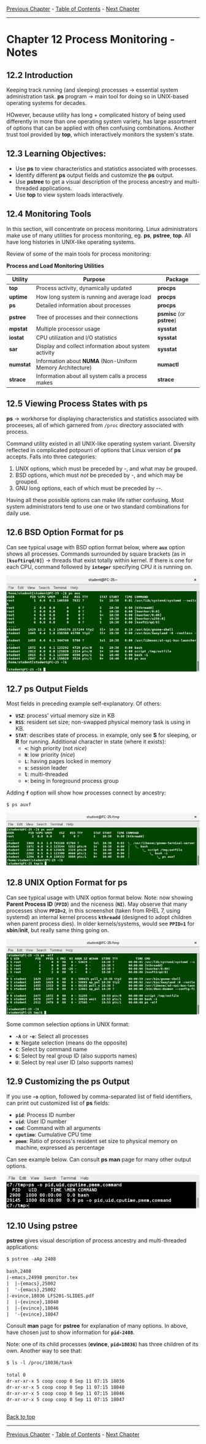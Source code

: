 [Previous Chapter](../Ch11-systemmonitoring/notes_Ch11.md) - [Table of Contents](../README.md#table-of-contents) - [Next Chapter](../Ch13-title/notes_Ch13.md)

---

# Chapter 12 Process Monitoring - Notes

## 12.2 Introduction
Keeping track running (and sleeping) processes -> essential system administration task. **ps** program -> main tool for doing so in UNIX-based operating systems for decades.

HOwever, because utility has long + complicated history of being used differently in more than one operating system variety, has large assortment of options that can be applied with often confusing combinations. Another trust tool provided by **top**, which interactively monitors the system's state.


## 12.3 Learning Objectives:
- Use **ps** to view characteristics and statistics associated with processes.
- Identify different **ps** output fields and customize the **ps** output.
- Use **pstree** to get a visual description of the process ancestry and multi-threaded applications.
- Use **top** to view system loads interactively.


## 12.4 Monitoring Tools
In this section, will concentrate on process monitoring. Linux administrators make use of many utilities for process monitoring, eg. **ps**, **pstree**, **top**. All have long histories in UNIX-like operating systems.

Review of some of the main tools for process monitoring:

**Process and Load Monitoring Utilities**

Utility | Purpose | Package
------- | ------- | -------
**top** | Process activity, dynamically updated | **procps**
**uptime** | How long system is running and average load | **procps**
**ps** | Detailed information about processes | **procps**
**pstree** | Tree of processes and their connections | **psmisc** (or **pstree**)
**mpstat** | Multiple processor usage | **sysstat**
**iostat** | CPU utilization and I/O statistics | **sysstat**
**sar** | Display and collect information about system activity | **sysstat**
**numstat** | Information about **NUMA** (Non-Uniform Memory Architecture) | **numactl**
**strace** | Information about all system calls a process makes | **strace**


## 12.5 Viewing Process States with ps
**ps** -> workhorse for displaying characteristics and statistics associated with proceeses, all of which garnered from `/proc` directory associated with process.

Command utility existed in all UNIX-like operating system variant. Diversity reflected in complicated potpourri of options that Linux version of **ps** accepts. Falls into three categories:
1. UNIX options, which must be preceded by -, and what may be grouped.
2. BSD options, which must *not* be preceded by -, and which may be grouped.
3. GNU long options, each of which must be preceded by --.

Having all these possible options can make life rather confusing. Most system administrators tend to use one or two standard combinations for daily use.


## 12.6 BSD Option Format for ps
Can see typical usage with BSD option format below, where **`aux`** option shows all processes. Commands surrounded by square brackets (as in **`[ksoftirqd/0]`**) -> threads that exist totally within kernel. If there is one for each CPU, command followed by **`integer`** specifying CPU it is running on.

![psaux](/images/psaux.png)


## 12.7 ps Output Fields
Most fields in preceding example self-explanatory. Of others:
- **`VSZ`**: process' virtual memory size in KB
- **`RSS`**: resident set size; non-swapped physical memory task is using in KB.
- **`STAT`**: describes state of process. in example, only see **S** for sleeping, or **R** for running. Additional character in state (where it exists):
  - **`<`**: high priority (not *nice*)
  - **`N`**: low priority (*nice*)
  - **`L`**: having pages locked in memory
  - **`s`**: session leader
  - **`l`**: multi-threaded
  - **`+`**: being in foreground process group

Adding **`f`** option will show how processes connect by ancestry:
```shell
$ ps auxf
```
![psauxf](/images/psauxf.png)


## 12.8 UNIX Option Format for ps
Can see typical usage with UNIX option format below. Note: now showing **Parent Process ID** (**`PPID`**) and the niceness (**`NI`**). May observe that many processes show **`PPID=2`**, in this screenshot (taken from RHEL 7, using systemd)
an internal kernel process **`kthreadd`** (designed to adopt children when parent process dies). In older kernels/systems, would see **`PPID=1`** for **sbin**/**init**, but really same thing going on.

![pself](/images/pself.png)

Some common selection options in UNIX format:
- **`-A`** or **`-e`**: Select all processes
- **`N`**: Negate selection (means do the opposite)
- **`C`**: Select by command name
- **`G`**: Select by real group ID (also supports names)
- **`U`**: Select by real user ID (also supports names)


## 12.9 Customizing the ps Output
If you use **`-o`** option, followed by comma-separated list of field identifiers, can print out customized list of **ps** fields:
- **`pid`**: Process ID number
- **`uid`**: User ID number
- **`cmd`**: Command with all arguments
- **`cputime`**: Cumulative CPU time
- **`pmem`**: Ratio of process's resident set size to physical memory on machine, expressed as percentage

Can see example below. Can consult **ps man** page for many other output options.

![psopt](/images/psopt.png)


## 12.10 Using pstree
**pstree** gives visual description of process ancestry and multi-threaded applications:
```shell
$ pstree -aAp 2408

bash,2408
|-emacs,24998 pmonitor.tex
|  |-{emacs},25002
|  '-{emacs},25002
|-evince,18036 LFS201-SLIDES.pdf
|  |-{evince},18040
|  |-{evince},18046
|  '-{evince},18047
```
Consult **man** page for **pstree** for explanation of many options. In above, have chosen just to show information for **`pid-2408`**.

Note: one of its child processes (**evince**, **`pid=18036`**) has three children of its own. Another way to see that:
```shell
$ ls -l /proc/18036/task

total 0
dr-xr-xr-x 5 coop coop 0 Sep 11 07:15 18036
dr-xr-xr-x 5 coop coop 0 Sep 11 07:15 18040
dr-xr-xr-x 5 coop coop 0 Sep 11 07:15 18046
dr-xr-xr-x 5 coop coop 0 Sep 11 07:15 18047
```

##

[Back to top](#)

---

[Previous Chapter](../Ch11-systemmonitoring/notes_Ch11.md) - [Table of Contents](../README.md#table-of-contents) - [Next Chapter](../Ch13-title/notes_Ch13.md)
